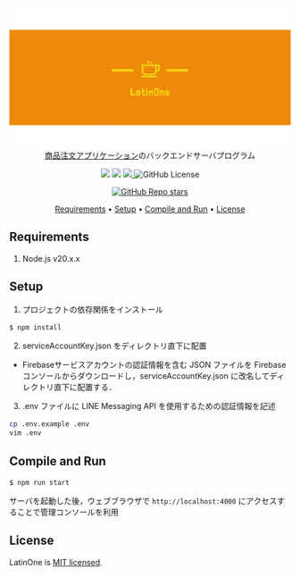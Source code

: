 <p align="center">
<img src="./img/logo.png" alt="logo">
<a href="https://github.com/hosokawa-kenshin/latin_one">商品注文アプリケーション</a>のバックエンドサーバプログラム
</p>
<p align="center">
<img src="https://img.shields.io/badge/NestJS-blue?color=ef5350&logo=nestjs&style=flat-square">
<img src="https://img.shields.io/badge/-Firebase-ef5350.svg?logo=firebase&style=flat-square">
<a href="https://github.com/hosokawa-kenshin/Gcal.js/blob/main/README-ja.md">
    <img height="20px" src="https://img.shields.io/badge/JA-flag.svg?color=45b8cd&style=flat-square&logo=data:image/svg+xml;base64,PHN2ZyB4bWxucz0iaHR0cDovL3d3dy53My5vcmcvMjAwMC9zdmciIHZpZXdCb3g9IjAgMCA5MDAgNjAwIj4NCjxwYXRoIGZpbGw9IiNmZmYiIGQ9Im0wLDBoOTAwdjYwMGgtOTAweiIvPg0KPGNpcmNsZSBmaWxsPSIjYmUwMDI2IiBjeD0iNDUwIiBjeT0iMzAwIiByPSIxODAiLz4NCjwvc3ZnPg0K">
  </a>
<img alt="GitHub License" src="https://img.shields.io/github/license/hosokawa-kenshin/latin_one_server?style=flat-square&logoColor=45b8cd&color=45b8cd">
<br>
</p>

<p>
<p align="center">
<a href="https://github.com/hosokawa-kenshin/latin_one_server" target="__blank"><img alt="GitHub Repo stars" src="https://img.shields.io/github/stars/hosokawa-kenshin/latin_one_server?logoColor=black"></a>
</p>

<p align="center">
  <a href="##Requirements">Requirements</a> •
  <a href="##Setup">Setup</a> •
  <a href="##Compile and Run">Compile and Run</a> •
  <a href="##License">License</a>
</p>

## Requirements

1. Node.js v20.x.x

## Setup
1. プロジェクトの依存関係をインストール
```bash
$ npm install
```

2. serviceAccountKey.json をディレクトリ直下に配置
- Firebaseサービスアカウントの認証情報を含む JSON ファイルを Firebase コンソールからダウンロードし，serviceAccountKey.json に改名してディレクトリ直下に配置する．

3. .env ファイルに LINE Messaging API を使用するための認証情報を記述
```bash
cp .env.example .env
vim .env
```

## Compile and Run
```bash
$ npm run start
```

サーバを起動した後，ウェブブラウザで `http://localhost:4000` にアクセスすることで管理コンソールを利用


## License

LatinOne is [MIT licensed](https://github.com/nestjs/nest/blob/master/LICENSE).
